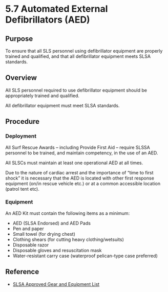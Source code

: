 # 5.7 Automated External Defibrillators (AED)

## Purpose

To ensure that all SLS personnel using defibrillator equipment are properly trained and qualified, and that all defibrillator equipment meets SLSA standards.

## Overview

All SLS personnel required to use defibrillator equipment should be appropriately trained and qualified.

All defibrillator equipment must meet SLSA standards.

## Procedure

### Deployment

All Surf Rescue Awards – including Provide First Aid – require SLSSA personnel to be trained, and maintain competency, in the use of an AED.

All SLSCs must maintain at least one operational AED at all times.

Due to the nature of cardiac arrest and the importance of “time to first shock” it is necessary that the AED is located with other first response equipment (on/in rescue vehicle etc.) or at a common accessible location (patrol tent etc).

### Equipment

An AED Kit must contain the following items as a minimum:

- AED (SLSA Endorsed) and AED Pads
- Pen and paper
- Small towel (for drying chest)
- Clothing shears (for cutting heavy clothing/wetsuits)
- Disposable razor
- Disposable gloves and resuscitation mask
- Water-resistant carry case (waterproof pelican-type case preferred)

## Reference

- [SLSA Approved Gear and Equipment List](https://members.sls.com.au/members/document_library/1/media/12129)